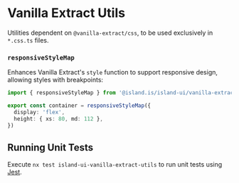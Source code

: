 # Vanilla Extract Utils

Utilities dependent on `@vanilla-extract/css`, to be used exclusively in `*.css.ts` files.

### `responsiveStyleMap`

Enhances Vanilla Extract's `style` function to support responsive design, allowing styles with breakpoints:

```typescript
import { responsiveStyleMap } from '@island.is/island-ui/vanilla-extract-utils'

export const container = responsiveStyleMap({
  display: 'flex',
  height: { xs: 80, md: 112 },
})
```

## Running Unit Tests

Execute `nx test island-ui-vanilla-extract-utils` to run unit tests using [Jest](https://jestjs.io).